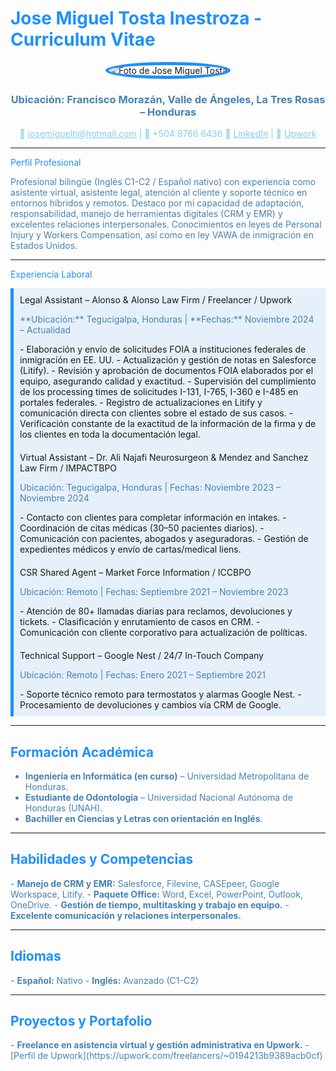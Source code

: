 # <span style="color: #1E90FF">Jose Miguel Tosta Inestroza - Curriculum Vitae</span>
<div align="center">
  <img src="https://github.com/josetosta/portfolio-jose-tosta/blob/main/nueva-foto.jpg" alt="Foto de Jose Miguel Tosta" style="border-radius: 50%; border: 5px solid #1E90FF;">
  <h3 style="color: #4682B4;">Ubicación: Francisco Morazán, Valle de Ángeles, La Tres Rosas – Honduras</h3>
  <p style="color: #87CEEB;">
    📧 <a href="mailto:josemiguelti@hotmail.com" style="color: #87CEEB;">josemiguelti@hotmail.com</a> | 📱 +504 8766 6436  
    🔗 <a href="https://linkedin.com/in/jose-tosta-46249a303" style="color: #87CEEB;">LinkedIn</a> |  
    💼 <a href="https://upwork.com/freelancers/~0194213b9389acb0cf" style="color: #87CEEB;">Upwork</a>
  </p>
</div>

---

 <span style="color: #1E90FF">Perfil Profesional</span>
<p style="color: #4682B4;">
  Profesional bilingüe (Inglés C1-C2 / Español nativo) con experiencia como asistente virtual, asistente legal, atención al cliente y soporte técnico en entornos híbridos y remotos. Destaco por mi capacidad de adaptación, responsabilidad, manejo de herramientas digitales (CRM y EMR) y excelentes relaciones interpersonales. Conocimientos en leyes de Personal Injury y Workers Compensation, así como en ley VAWA de inmigración en Estados Unidos.
</p>

---
 <span style="color: #1E90FF">Experiencia Laboral</span>
<div style="background-color: #E6F0FA; padding: 10px; border-left: 5px solid #1E90FF;">
  Legal Assistant – Alonso & Alonso Law Firm / Freelancer / Upwork
  <p style="color: #4682B4;">**Ubicación:** Tegucigalpa, Honduras | **Fechas:** Noviembre 2024 – Actualidad</p>
  - Elaboración y envío de solicitudes FOIA a instituciones federales de inmigración en EE. UU.  
  - Actualización y gestión de notas en Salesforce (Litify).  
  - Revisión y aprobación de documentos FOIA elaborados por el equipo, asegurando calidad y exactitud.  
  - Supervisión del cumplimiento de los processing times de solicitudes I-131, I-765, I-360 e I-485 en portales federales.  
  - Registro de actualizaciones en Litify y comunicación directa con clientes sobre el estado de sus casos.  
  - Verificación constante de la exactitud de la información de la firma y de los clientes en toda la documentación legal.
</div>

<div style="background-color: #E6F0FA; padding: 10px; border-left: 5px solid #1E90FF;">
   Virtual Assistant – Dr. Ali Najafi Neurosurgeon & Mendez and Sanchez Law Firm / IMPACTBPO
  <p style="color: #4682B4;">Ubicación: Tegucigalpa, Honduras | Fechas: Noviembre 2023 – Noviembre 2024</p>
  - Contacto con clientes para completar información en intakes.  
  - Coordinación de citas médicas (30–50 pacientes diarios).  
  - Comunicación con pacientes, abogados y aseguradoras.  
  - Gestión de expedientes médicos y envío de cartas/medical liens.
</div>

<div style="background-color: #E6F0FA; padding: 10px; border-left: 5px solid #1E90FF;">
   CSR Shared Agent – Market Force Information / ICCBPO
  <p style="color: #4682B4;"> Ubicación: Remoto | Fechas: Septiembre 2021 – Noviembre 2023</p>
  - Atención de 80+ llamadas diarias para reclamos, devoluciones y tickets.  
  - Clasificación y enrutamiento de casos en CRM.  
  - Comunicación con cliente corporativo para actualización de políticas.
</div>

<div style="background-color: #E6F0FA; padding: 10px; border-left: 5px solid #1E90FF;">
   Technical Support – Google Nest / 24/7 In-Touch Company
  <p style="color: #4682B4;"> Ubicación: Remoto | Fechas: Enero 2021 – Septiembre 2021</p>
  - Soporte técnico remoto para termostatos y alarmas Google Nest.  
  - Procesamiento de devoluciones y cambios vía CRM de Google.
</div>

---

## <span style="color: #1E90FF">Formación Académica</span>
<ul style="color: #4682B4;">
  <li><strong>Ingeniería en Informática (en curso)</strong> – Universidad Metropolitana de Honduras.</li>
  <li><strong>Estudiante de Odontología</strong> – Universidad Nacional Autónoma de Honduras (UNAH).</li>
  <li><strong>Bachiller en Ciencias y Letras con orientación en Inglés</strong>.</li>
</ul>

---

## <span style="color: #1E90FF">Habilidades y Competencias</span>
<p style="color: #4682B4;">
  - <strong>Manejo de CRM y EMR:</strong> Salesforce, Filevine, CASEpeer, Google Workspace, Litify.  
  - <strong>Paquete Office:</strong> Word, Excel, PowerPoint, Outlook, OneDrive.  
  - <strong>Gestión de tiempo, multitasking y trabajo en equipo.</strong>  
  - <strong>Excelente comunicación y relaciones interpersonales.</strong>
</p>

---

## <span style="color: #1E90FF">Idiomas</span>
<p style="color: #4682B4;">
  - <strong>Español:</strong> Nativo  
  - <strong>Inglés:</strong> Avanzado (C1-C2)
</p>

---

## <span style="color: #1E90FF">Proyectos y Portafolio</span>
<p style="color: #4682B4;">
  - <strong>Freelance en asistencia virtual y gestión administrativa en Upwork.</strong>  
    - [Perfil de Upwork](https://upwork.com/freelancers/~0194213b9389acb0cf)
</p>
